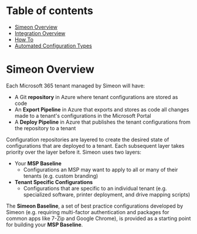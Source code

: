 # Table of contents

* [Simeon Overview](README.md)
* [Integration Overview](integration.md)
* [How To](how-to.md)
* [Automated Configuration Types](automated-configuration-types.md)

# Simeon Overview

Each Microsoft 365 tenant managed by Simeon will have:

* A Git **repository** in Azure where tenant configurations are stored as code
* An **Export Pipeline** in Azure that exports and stores as code all changes made to a tenant's configurations in the Microsoft Portal
* A **Deploy Pipeline** in Azure that publishes the tenant configurations from the repository to a tenant

Configuration repositories are layered to create the desired state of configurations that are deployed to a tenant. Each subsequent layer takes priority over the layer before it. Simeon uses two layers:   

* Your **MSP Baseline**
  * Configurations an MSP may want to apply to all or many of their tenants \(e.g. custom branding\) 
* **Tenant Specific Configurations**
  * Configurations that are specific to an individual tenant \(e.g. specialized software, printer deployment, and drive mapping scripts\)

The **Simeon Baseline**, a set of best practice configurations developed by Simeon \(e.g. requiring multi-factor authentication and packages for common apps like 7-Zip and Google Chrome\), is provided as a starting point for building your **MSP Baseline**.
